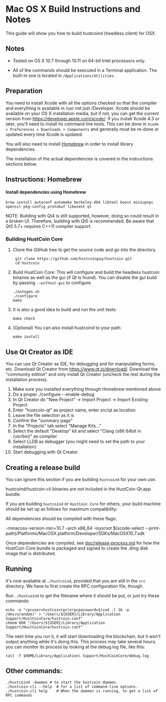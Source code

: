 Mac OS X Build Instructions and Notes
====================================
This guide will show you how to build hustcoind (headless client) for OSX.

Notes
-----

* Tested on OS X 10.7 through 10.11 on 64-bit Intel processors only.

* All of the commands should be executed in a Terminal application. The
built-in one is located in `/Applications/Utilities`.

Preparation
-----------

You need to install Xcode with all the options checked so that the compiler
and everything is available in /usr not just /Developer. Xcode should be
available on your OS X installation media, but if not, you can get the
current version from https://developer.apple.com/xcode/. If you install
Xcode 4.3 or later, you'll need to install its command line tools. This can
be done in `Xcode > Preferences > Downloads > Components` and generally must
be re-done or updated every time Xcode is updated.

You will also need to install [Homebrew](http://brew.sh) in order to install library
dependencies.

The installation of the actual dependencies is covered in the instructions
sections below.

Instructions: Homebrew
----------------------

#### Install dependencies using Homebrew

    brew install autoconf automake berkeley-db4 libtool boost miniupnpc openssl pkg-config protobuf libevent qt

NOTE: Building with Qt4 is still supported, however, doing so could result in a broken UI. Therefore, building with Qt5 is recommended. Be aware that Qt5 5.7+ requires C++11 compiler support.

### Building HustCoin Core

1. Clone the GitHub tree to get the source code and go into the directory.

        git clone https://github.com/hustcoinpay/hustcoin.git
        cd hustcoin

2.  Build HustCoin Core:
    This will configure and build the headless hustcoin binaries as well as the gui (if Qt is found).
    You can disable the gui build by passing `--without-gui` to configure.

        ./autogen.sh
        ./configure
        make

3.  It is also a good idea to build and run the unit tests:

        make check

4.  (Optional) You can also install hustcoind to your path:

        make install

Use Qt Creator as IDE
------------------------
You can use Qt Creator as IDE, for debugging and for manipulating forms, etc.
Download Qt Creator from https://www.qt.io/download/. Download the "community edition" and only install Qt Creator (uncheck the rest during the installation process).

1. Make sure you installed everything through Homebrew mentioned above
2. Do a proper ./configure --enable-debug
3. In Qt Creator do "New Project" -> Import Project -> Import Existing Project
4. Enter "hustcoin-qt" as project name, enter src/qt as location
5. Leave the file selection as it is
6. Confirm the "summary page"
7. In the "Projects" tab select "Manage Kits..."
8. Select the default "Desktop" kit and select "Clang (x86 64bit in /usr/bin)" as compiler
9. Select LLDB as debugger (you might need to set the path to your installation)
10. Start debugging with Qt Creator

Creating a release build
------------------------
You can ignore this section if you are building `hustcoind` for your own use.

hustcoind/hustcoin-cli binaries are not included in the HustCoin-Qt.app bundle.

If you are building `hustcoind` or `HustCoin Core` for others, your build machine should be set up
as follows for maximum compatibility:

All dependencies should be compiled with these flags:

 -mmacosx-version-min=10.7
 -arch x86_64
 -isysroot $(xcode-select --print-path)/Platforms/MacOSX.platform/Developer/SDKs/MacOSX10.7.sdk

Once dependencies are compiled, see [doc/release-process.md](release-process.md) for how the HustCoin Core
bundle is packaged and signed to create the .dmg disk image that is distributed.

Running
-------

It's now available at `./hustcoind`, provided that you are still in the `src`
directory. We have to first create the RPC configuration file, though.

Run `./hustcoind` to get the filename where it should be put, or just try these
commands:

    echo -e "rpcuser=hustcoinrpc\nrpcpassword=$(xxd -l 16 -p /dev/urandom)" > "/Users/${USER}/Library/Application Support/HustCoinCore/hustcoin.conf"
    chmod 600 "/Users/${USER}/Library/Application Support/HustCoinCore/hustcoin.conf"

The next time you run it, it will start downloading the blockchain, but it won't
output anything while it's doing this. This process may take several hours;
you can monitor its process by looking at the debug.log file, like this:

    tail -f $HOME/Library/Application\ Support/HustCoinCore/debug.log

Other commands:
-------

    ./hustcoind -daemon # to start the hustcoin daemon.
    ./hustcoin-cli --help  # for a list of command-line options.
    ./hustcoin-cli help    # When the daemon is running, to get a list of RPC commands

